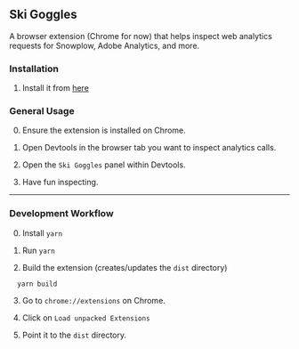 ## Ski Goggles

A browser extension (Chrome for now) that helps inspect web analytics requests for Snowplow, Adobe Analytics, and more.

### Installation

1. Install it from [here](https://chrome.google.com/webstore/detail/ski-goggles/epjlgeofddfejkenffcddgcdnjkcanle)

### General Usage

0. Ensure the extension is installed on Chrome.

1. Open Devtools in the browser tab you want to inspect analytics calls.

2. Open the `Ski Goggles` panel within Devtools.

3. Have fun inspecting.

---

### Development Workflow

0. Install `yarn`

1. Run `yarn`

2. Build the extension (creates/updates the `dist` directory)

  ```
    yarn build
  ```

3. Go to `chrome://extensions` on Chrome.

4. Click on `Load unpacked Extensions`

5. Point it to the `dist` directory.
